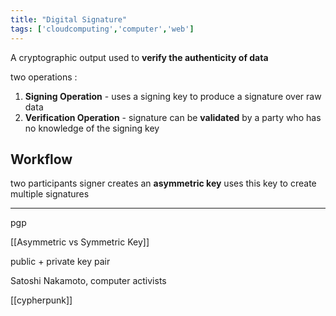 ```yaml
---
title: "Digital Signature"
tags: ['cloudcomputing','computer','web']
---
```


A cryptographic output used to **verify the authenticity of data** 

two operations :
1. **Signing Operation** - uses a signing key to produce a signature over raw data
2. **Verification Operation** - signature can be **validated** by a party who has no knowledge of the signing key

## Workflow
two participants
signer creates an **asymmetric key**
uses this key to create multiple signatures


---
pgp 

[[Asymmetric vs Symmetric Key]]

public + private key pair

Satoshi Nakamoto, computer activists

[[cypherpunk]]  